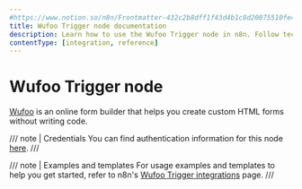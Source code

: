 ```yaml
---
#https://www.notion.so/n8n/Frontmatter-432c2b8dff1f43d4b1c8d20075510fe4
title: Wufoo Trigger node documentation
description: Learn how to use the Wufoo Trigger node in n8n. Follow technical documentation to integrate Wufoo Trigger node into your workflows.
contentType: [integration, reference]
---
```


# Wufoo Trigger node

[Wufoo](https://wufoo.com) is an online form builder that helps you create custom HTML forms without writing code.

/// note | Credentials
You can find authentication information for this node [here](/integrations/builtin/credentials/wufoo.md).
///

///  note  | Examples and templates
For usage examples and templates to help you get started, refer to n8n's [Wufoo Trigger integrations](https://n8n.io/integrations/wufoo-trigger/) page.
///
